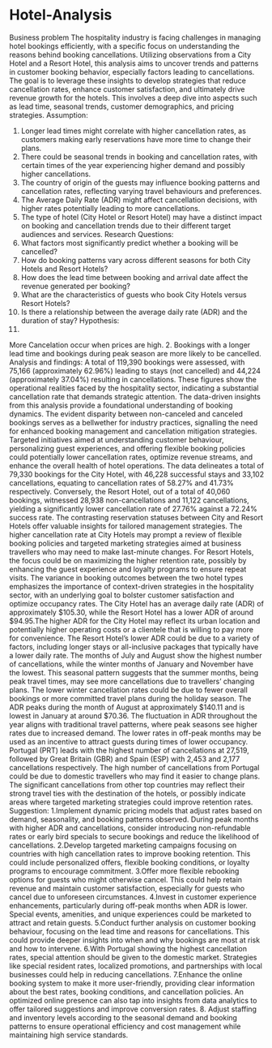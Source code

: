 # Hotel-Analysis
Business problem
The hospitality industry is facing challenges in managing hotel bookings efficiently, with a specific focus on understanding the reasons behind booking cancellations. Utilizing observations from a City Hotel and a Resort Hotel, this analysis aims to uncover trends and patterns in customer booking behavior, especially factors leading to cancellations. The goal is to leverage these insights to develop strategies that reduce cancellation rates, enhance customer satisfaction, and ultimately drive revenue growth for the hotels. This involves a deep dive into aspects such as lead time, seasonal trends, customer demographics, and pricing strategies.
Assumption:
1. Longer lead times might correlate with higher cancellation rates, as customers making early reservations have more time to change their plans.
2. There could be seasonal trends in booking and cancellation rates, with certain times of the year experiencing higher demand and possibly higher cancellations.
3. The country of origin of the guests may influence booking patterns and cancellation rates, reflecting varying travel behaviours and preferences.
4. The Average Daily Rate (ADR) might affect cancellation decisions, with higher rates potentially leading to more cancellations.
5. The type of hotel (City Hotel or Resort Hotel) may have a distinct impact on booking and cancellation trends due to their different target audiences and services.
Research Questions:
1. What factors most significantly predict whether a booking will be cancelled?
2. How do booking patterns vary across different seasons for both City Hotels and Resort Hotels?
3. How does the lead time between booking and arrival date affect the revenue generated per booking?
4. What are the characteristics of guests who book City Hotels versus Resort Hotels?
5. Is there a relationship between the average daily rate (ADR) and the duration of stay?
Hypothesis:
1.
More Cancelation occur when prices are high.
2.
Bookings with a longer lead time and bookings during peak season are more likely to be cancelled.
Analysis and findings:
A total of 119,390 bookings were assessed, with 75,166 (approximately 62.96%) leading to stays (not cancelled) and 44,224 (approximately 37.04%) resulting in cancellations. These figures show the operational realities faced by the hospitality sector, indicating a substantial cancellation rate that demands strategic attention. The data-driven insights from this analysis provide a foundational understanding of booking dynamics. The evident disparity between non-canceled and canceled bookings serves as a bellwether for industry practices, signalling the need for enhanced booking management and cancellation mitigation strategies. Targeted initiatives aimed at understanding customer behaviour, personalizing guest experiences, and offering flexible booking policies could potentially lower cancellation rates, optimize revenue streams, and enhance the overall health of hotel operations.
The data delineates a total of 79,330 bookings for the City Hotel, with 46,228 successful stays and 33,102 cancellations, equating to cancellation rates of 58.27% and 41.73% respectively. Conversely, the Resort Hotel, out of a total of 40,060 bookings, witnessed 28,938 non-cancellations and 11,122 cancellations, yielding a significantly lower cancellation rate of 27.76% against a 72.24% success rate. The contrasting reservation statuses between City and Resort Hotels offer valuable insights for tailored management strategies. The higher cancellation rate at City Hotels may prompt a review of flexible booking policies and targeted marketing strategies aimed at business travellers who may need to make last-minute changes. For Resort Hotels, the focus could be on maximizing the higher retention rate, possibly by enhancing the guest experience and loyalty programs to ensure repeat visits. The variance in booking outcomes between the two hotel types emphasizes the importance of context-driven strategies in the hospitality sector, with an underlying goal to bolster customer satisfaction and optimize occupancy rates.
The City Hotel has an average daily rate (ADR) of approximately $105.30, while the Resort Hotel has a lower ADR of around $94.95.The higher ADR for the City Hotel may reflect its urban location and potentially higher operating costs or a clientele that is willing to pay more for convenience. The Resort Hotel’s lower ADR could be due to a variety of factors, including longer stays or all-inclusive packages that typically have a lower daily rate.
The months of July and August show the highest number of cancellations, while the winter months of January and November have the lowest. This seasonal pattern suggests that the summer months, being peak travel times, may see more cancellations due to travellers’ changing plans. The lower winter cancellation rates could be due to fewer overall bookings or more committed travel plans during the holiday season.
The ADR peaks during the month of August at approximately $140.11 and is lowest in January at around $70.36. The fluctuation in ADR throughout the year aligns with traditional travel patterns, where peak seasons see higher rates due to increased demand. The lower rates in off-peak months may be used as an incentive to attract guests during times of lower occupancy.
Portugal (PRT) leads with the highest number of cancellations at 27,519, followed by Great Britain (GBR) and Spain (ESP) with 2,453 and 2,177 cancellations respectively. The high number of cancellations from Portugal could be due to domestic travellers who may find it easier to change plans. The significant cancellations from other top countries may reflect their strong travel ties with the destination of the hotels, or possibly indicate areas where targeted marketing strategies could improve retention rates.
Suggestion:
1.Implement dynamic pricing models that adjust rates based on demand, seasonality, and booking patterns observed. During peak months with higher ADR and cancellations, consider introducing non-refundable rates or early bird specials to secure bookings and reduce the likelihood of cancellations.
2.Develop targeted marketing campaigns focusing on countries with high cancellation rates to improve booking retention. This could include personalized offers, flexible booking conditions, or loyalty programs to encourage commitment.
3.Offer more flexible rebooking options for guests who might otherwise cancel. This could help retain revenue and maintain customer satisfaction, especially for guests who cancel due to unforeseen circumstances.
4.Invest in customer experience enhancements, particularly during off-peak months when ADR is lower. Special events, amenities, and unique experiences could be marketed to attract and retain guests.
5.Conduct further analysis on customer booking behaviour, focusing on the lead time and reasons for cancellations. This could provide deeper insights into when and why bookings are most at risk and how to intervene.
6.With Portugal showing the highest cancellation rates, special attention should be given to the domestic market. Strategies like special resident rates, localized promotions, and partnerships with local businesses could help in reducing cancellations.
7.Enhance the online booking system to make it more user-friendly, providing clear information about the best rates, booking conditions, and cancellation policies. An optimized online presence can also tap into insights from data analytics to offer tailored suggestions and improve conversion rates.
8. Adjust staffing and inventory levels according to the seasonal demand and booking patterns to ensure operational efficiency and cost management while maintaining high service standards.
